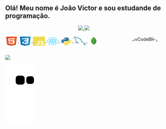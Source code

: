 ## Olá! Meu nome é João Victor e sou estudande de programação.
<div align="center">
  <a href="https://github.com/jvcodebr">
  <img height="180em" src="https://github-readme-stats-psi-pied.vercel.app/api?username=jvcodebr&show_icons=true&theme=algolia&include_all_commits=true&count_private=true"/>
  <img height="180em" src="https://github-readme-stats-psi-pied.vercel.app/api/top-langs/?username=jvcodebr&layout=compact&theme=algolia&hide=Jupyter%20Notebook"/>
</div>
<div style="display: inline_block"><br>
  <img align="center" alt="JvCodeBR-HTML" height="30" width="40" src="https://raw.githubusercontent.com/devicons/devicon/master/icons/html5/html5-original.svg">
  <img align="center" alt="JvCodeBR-CSS" height="30" width="40" src="https://raw.githubusercontent.com/devicons/devicon/master/icons/css3/css3-original.svg">
  <img align="center" alt="JvCodeBR-Js" height="30" width="40" src="https://raw.githubusercontent.com/devicons/devicon/master/icons/javascript/javascript-plain.svg">
  <img align="center" alt="JvCodeBR-React" height="30" width="40" src="https://raw.githubusercontent.com/devicons/devicon/master/icons/react/react-original.svg">
  <img align="center" alt="JvCodeBR-Python" height="30" width="40" src="https://raw.githubusercontent.com/devicons/devicon/master/icons/python/python-original.svg">
  <img align="center" alt="JvCodeBR-MySQL" height="30" width="40" src="https://raw.githubusercontent.com/devicons/devicon/master/icons/mysql/mysql-original.svg">
  <img align="center" alt="JvCodeBR-MongoDB" height="30" width="40" src="https://raw.githubusercontent.com/devicons/devicon/master/icons/mongodb/mongodb-original.svg">
  <img align="right" alt="JvCodeBR-pic" height="150" style="border-radius:50px;" src="https://avatars.githubusercontent.com/u/92347541?s=400&u=0b5915b5b8f0eae4630c086305d7803ed3bcff36&v=4">
</div>
  
  ##
 
<div> 
  <a href="https://www.linkedin.com/in/jvls19/" target="_blank"><img src="https://img.shields.io/badge/-LinkedIn-%230077B5?style=for-the-badge&logo=linkedin&logoColor=white" target="_blank"></a> 
 
  ![Snake animation](https://github.com/JvCodeBR/JvCodeBR/blob/output/github-contribution-grid-snake.svg)
 
</div>
